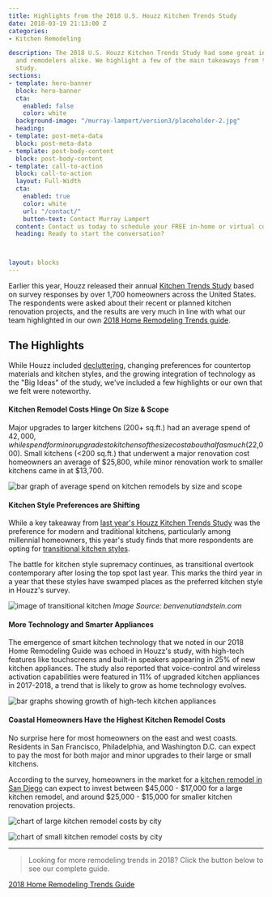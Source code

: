 ```yaml
---
title: Highlights from the 2018 U.S. Houzz Kitchen Trends Study
date: 2018-03-19 21:13:00 Z
categories:
- Kitchen Remodeling

description: The 2018 U.S. Houzz Kitchen Trends Study had some great insights for homeowners
  and remodelers alike. We highlight a few of the main takeaways from this year's
  study.
sections:
- template: hero-banner
  block: hero-banner
  cta:
    enabled: false
    color: white
  background-image: "/murray-lampert/version3/placeholder-2.jpg"
  heading: 
- template: post-meta-data
  block: post-meta-data
- template: post-body-content
  block: post-body-content
- template: call-to-action
  block: call-to-action
  layout: Full-Width
  cta:
    enabled: true
    color: white
    url: "/contact/"
    button-text: Contact Murray Lampert
  content: Contact us today to schedule your FREE in-home or virtual consultation.
  heading: Ready to start the conversation?



layout: blocks
---
```


Earlier this year, Houzz released their annual [Kitchen Trends Study](https://www.houzz.com/ideabooks/101927755/list/2018-us-houzz-kitchen-trends-study) based on survey responses by over 1,700 homeowners across the United States. The respondents were asked about their recent or planned kitchen renovation projects, and the results are very much in line with what our team highlighted in our own [2018 Home Remodeling Trends guide](/2018-home-remodeling-trends/).

## The Highlights

While Houzz included [decluttering](/keeping-small-spaces-organized/), changing preferences for countertop materials and kitchen styles, and the growing integration of technology as the "Big Ideas" of the study, we've included a few highlights or our own that we felt were noteworthy.

#### Kitchen Remodel Costs Hinge On Size & Scope

Major upgrades to larger kitchens (200+ sq.ft.) had an average spend of $42,000, while spend for minor upgrades to kitchens of the size cost about half as much ($22,000). Small kitchens (<200 sq.ft.) that underwent a major renovation cost homeowners an average of $25,800, while minor renovation work to smaller kitchens came in at $13,700.

![bar graph of average spend on kitchen remodels by size and scope](/uploads/spend-size-scope.png "Kitchen Remodel Costs Vary Greatly Based On Project Size & Scope")

#### Kitchen Style Preferences are Shifting

While a key takeaway from [last year's Houzz Kitchen Trends Study](https://www.houzz.com/ideabooks/92044853/list/2017-us-houzz-kitchen-trends-study) was the preference for modern and traditional kitchens, particularly among millennial homeowners, this year's study finds that more respondents are opting for [transitional kitchen styles](https://www.houzz.com/ideabooks/1989275/list/kitchen-workbook-8-elements-of-a-transitional-kitchen).

The battle for kitchen style supremacy continues, as transitional overtook contemporary after losing the top spot last year. This marks the third year in a year that these styles have swamped places as the preferred kitchen style in Houzz's survey.

![image of transitional kitchen](http://benvenutiandstein.com/wp-content/uploads/2018/02/Transitional-Kitchen-Kenilworth-1024x634.jpg "Transitional Kitchens Top the Style List in 2018")
_Image Source: benvenutiandstein.com_

#### More Technology and Smarter Appliances

The emergence of smart kitchen technology that we noted in our 2018 Home Remodeling Guide was echoed in Houzz's study, with high-tech features like touchscreens and built-in speakers appearing in 25% of new kitchen appliances. The study also reported that voice-control and wireless activation capabilities were featured in 11% of upgraded kitchen appliances in 2017-2018, a trend that is likely to grow as home technology evolves.

![bar graphs showing growth of high-tech kitchen appliances](/uploads/appliances-with-tech.png "Technology is Appearing in More Upgraded Kitchen Appliances")

#### Coastal Homeowners Have the Highest Kitchen Remodel Costs

No surprise here for most homeowners on the east and west coasts. Residents in San Francisco, Philadelphia, and Washington D.C. can expect to pay the most for both major and minor upgrades to their large or small kitchens.

According to the survey, homeowners in the market for a [kitchen remodel in San Diego](/san-diego-kitchen-remodeling-services) can expect to invest between $45,000 - $17,000 for a large kitchen remodel, and around $25,000 - $15,000 for smaller kitchen renovation projects.

![chart of large kitchen remodel costs by city](/uploads/large-kitchen-remodel-cost.png "Large Kitchen Remodel Costs by City")

![chart of small kitchen remodel costs by city](/uploads/small-kitchen-remodel-cost.png "Small Kitchen Remodel Costs by City")

---

> Looking for more remodeling trends in 2018? Click the button below to see our complete guide.

<a class="button default" href="https://murraylampert.com/2018-home-remodeling-trends">2018 Home Remodeling Trends Guide</a>